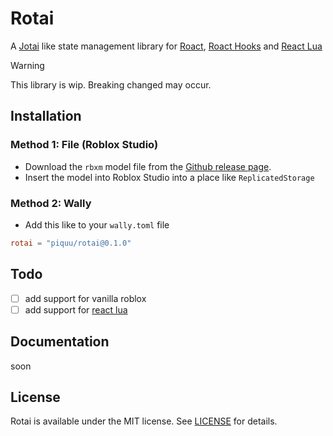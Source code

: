# Rotai

A [Jotai](https://github.com/pmndrs/jotai) like state management library for [Roact](https://github.com/Roblox/roact), [Roact Hooks](https://github.com/Kampfkarren/roact-hooks) and [React Lua](https://github.com/jsdotlua/react-lua/)

> [!WARNING]  
> This library is wip. Breaking changed may occur.

## Installation

### Method 1: File (Roblox Studio)
- Download the `rbxm` model file from the [Github release page](/releases).
- Insert the model into Roblox Studio into a place like `ReplicatedStorage`

### Method 2: Wally
- Add this like to your `wally.toml` file
```toml
rotai = "piquu/rotai@0.1.0"
```

## Todo
- [ ] add support for vanilla roblox
- [ ] add support for [react lua](https://github.com/jsdotlua/react-lua/)

## Documentation
soon

## License
Rotai is available under the MIT license. See [LICENSE](LICENSE) for details.
